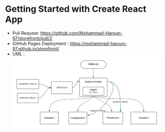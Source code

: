 # Getting Started with Create React App

* Pull Request: https://github.com/Mohammad-Haroun-97/storefront/pull/2
* GitHub Pages Deployment : https://mohammad-haroun-97.github.io/storefront/
* UML : ![](66666.png)